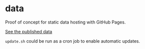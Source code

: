# data

Proof of concept for static data hosting with GitHub Pages.

[See the published data](#)

`update.sh` could be run as a cron job to enable automatic updates.

